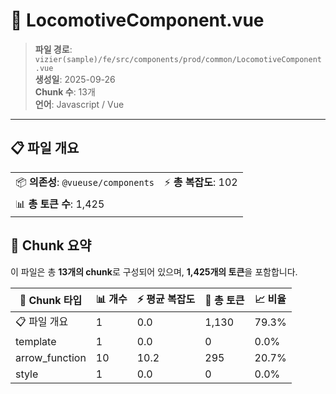 # 📄 LocomotiveComponent.vue

> **파일 경로**: `vizier(sample)/fe/src/components/prod/common/LocomotiveComponent.vue`  
> **생성일**: 2025-09-26  
> **Chunk 수**: 13개  
> **언어**: Javascript / Vue
---





## 📋 파일 개요

| | |
|--|--|
| 📦 **의존성**: `@vueuse/components` | ⚡ **총 복잡도**: 102 |
| 📊 **총 토큰 수**: 1,425 |  |






## 🧩 Chunk 요약

이 파일은 총 **13개의 chunk**로 구성되어 있으며, **1,425개의 토큰**을 포함합니다.

| 🧩 Chunk 타입 | 📊 개수 | ⚡ 평균 복잡도 | 📝 총 토큰 | 📈 비율 |
|---------------|--------|-------------|----------|--------|
| 📋 파일 개요 | 1 | 0.0 | 1,130 | 79.3% |
| template | 1 | 0.0 | 0 | 0.0% |
| arrow_function | 10 | 10.2 | 295 | 20.7% |
| style | 1 | 0.0 | 0 | 0.0% |

